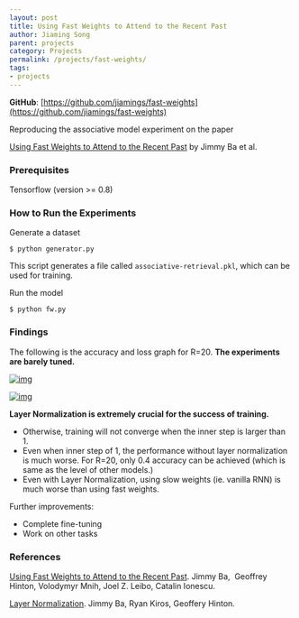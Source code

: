 ```yaml
---
layout: post
title: Using Fast Weights to Attend to the Recent Past
author: Jiaming Song
parent: projects
category: Projects
permalink: /projects/fast-weights/
tags:
- projects
---
```


**GitHub**: [https://github.com/jiamings/fast-weights](https://github.com/jiamings/fast-weights)



Reproducing the associative model experiment on the paper

[Using Fast Weights to Attend to the Recent Past](https://arxiv.org/abs/1610.06258) by Jimmy Ba et al.

### Prerequisites

Tensorflow (version >= 0.8)

### How to Run the Experiments

Generate a dataset

```
$ python generator.py
```

This script generates a file called `associative-retrieval.pkl`, which can be used for training.

Run the model

```
$ python fw.py
```

### Findings

The following is the accuracy and loss graph for R=20. **The experiments are barely tuned.**

[![img](https://github.com/jiamings/fast-weights/raw/master/fig/acc.png)](https://github.com/jiamings/fast-weights/blob/master/fig/acc.png)

[![img](https://github.com/jiamings/fast-weights/raw/master/fig/loss.png)](https://github.com/jiamings/fast-weights/blob/master/fig/loss.png)

**Layer Normalization is extremely crucial for the success of training.**

- Otherwise, training will not converge when the inner step is larger than 1.
- Even when inner step of 1, the performance without layer normalization is much worse. For R=20, only 0.4 accuracy can be achieved (which is same as the level of other models.)
- Even with Layer Normalization, using slow weights (ie. vanilla RNN) is much worse than using fast weights.

Further improvements:

- Complete fine-tuning
- Work on other tasks

### References

[Using Fast Weights to Attend to the Recent Past](https://arxiv.org/abs/1610.06258). Jimmy Ba,  Geoffrey Hinton, Volodymyr Mnih, Joel Z. Leibo, Catalin Ionescu.

[Layer Normalization](https://arxiv.org/abs/1607.06450). Jimmy Ba, Ryan Kiros, Geoffery Hinton.
